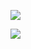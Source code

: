 

![](https://media.geeksforgeeks.org/wp-content/uploads/decoder-1.jpg)

![](https://media.geeksforgeeks.org/wp-content/uploads/decoder-2x4.jpg)


